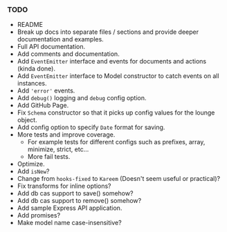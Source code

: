### TODO 

* README
* Break up docs into separate files / sections and provide deeper documentation and examples.
* Full API documentation.
* Add comments and documentation.
* Add `EventEmitter` interface and events for documents and actions (kinda done).
* Add `EventEmitter` interface to Model constructor to catch events on all instances. 
* Add `'error'` events.
* Add `debug()` logging and `debug` config option.
* Add GitHub Page.
* Fix `Schema` constructor so that it picks up config values for the lounge object.
* Add config option to specify `Date` format for saving.
* More tests and improve coverage. 
  - For example tests for different configs such as prefixes, array, minimize, strict, etc...
  - More fail tests.
* Optimize.
* Add `isNew`?
* Change from `hooks-fixed` to `Kareem` (Doesn't seem useful or practical)?
* Fix transforms for inline options?
* Add db cas support to save() somehow?
* Add db cas support to remove() somehow?
* Add sample Express API application.
* Add promises?
* Make model name case-insensitive?

